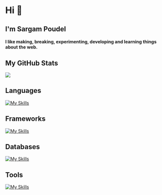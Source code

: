 <h1>Hi 👋</h1>
<h2>I'm Sargam Poudel</h2>

<h4 >
  I like making, breaking, experimenting, developing and learning things about
  the web.
</h4>

<h2>My GitHub Stats</h2>
<img src="https://github-readme-stats.vercel.app/api?username=devsargam&show_icons=true&show=reviews,prs_merged,prs_merged_percentage&theme=dark" />

<h2>Languages</h2>

[![My Skills](https://skillicons.dev/icons?i=ts,js,go,bash,python)](https://skillicons.dev)

<h2>Frameworks</h2>
  
[![My Skills](https://skillicons.dev/icons?i=nestjs,express,fastapi,angular,react,nextjs,tailwindcss)](https://skillicons.dev)

<h2>Databases</h2>
  
[![My Skills](https://skillicons.dev/icons?i=postgres,redis,mongo)](https://skillicons.dev)

<h2>Tools</h2>
 
[![My Skills](https://skillicons.dev/icons?i=neovim,vim,git,docker,k8s,kafka,linux,githubactions)](https://skillicons.dev)
